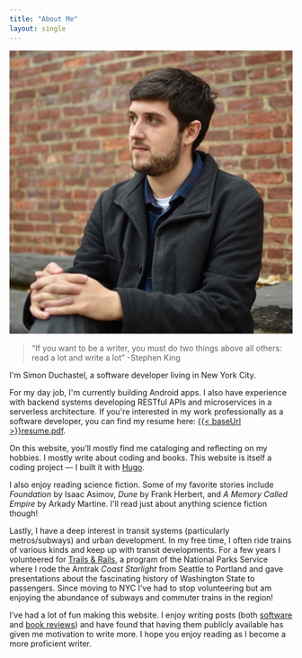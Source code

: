 ```yaml
---
title: "About Me"
layout: single
---
```


![Profile picture of Simon at the Statue of Liberty](simon-duchastel.jpg#center "Profile")

> “If you want to be a writer, you must do two things above all others: read a lot and write a lot” -Stephen King

I'm Simon Duchastel, a software developer living in New York City.

For my day job, I'm currently building Android apps. I also have experience with backend systems developing RESTful APIs and microservices in a serverless architecture. If you're interested in my work professionally as a software developer, you can find my resume here: [{{< baseUrl >}}resume.pdf](../resume.pdf).

On this website, you’ll mostly find me cataloging and reflecting on my hobbies. I mostly write about coding and books. This website is itself a coding project — I built it with [Hugo](https://gohugo.io).

I also enjoy reading science fiction. Some of my favorite stories include _Foundation_ by Isaac Asimov, _Dune_ by Frank Herbert, and _A Memory Called Empire_ by Arkady Martine. I'll read just about anything science fiction though!

Lastly, I have a deep interest in transit systems (particularly metros/subways) and urban development. In my free time, I often ride trains of various kinds and keep up with transit developments. For a few years I volunteered for [Trails & Rails](https://www.nps.gov/subjects/amtraktrailsandrails/index.htm), a program of the National Parks Service where I rode the Amtrak _Coast Starlight_ from Seattle to Portland and gave presentations about the fascinating history of Washington State to passengers. Since moving to NYC I've had to stop volunteering but am enjoying the abundance of subways and commuter trains in the region!

I’ve had a lot of fun making this website. I enjoy writing posts (both [software](../posts/) and [book reviews](../reviews/)) and have found that having them publicly available has given me motivation to write more. I hope you enjoy reading as I become a more proficient writer.
